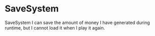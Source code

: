 # SaveSystem
SaveSystem
I can save the amount of money I have generated during runtime, but I cannot load it when I play it again.
